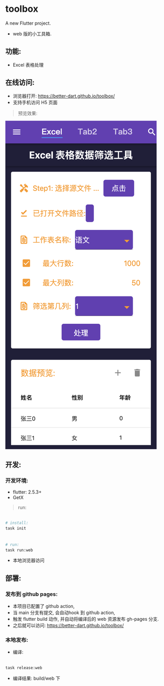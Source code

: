 # toolbox

A new Flutter project.

- web 版的小工具箱.

## 功能: 

- Excel 表格处理


## 在线访问: 

- 浏览器打开: https://better-dart.github.io/toolbox/
- 支持手机访问 H5 页面

> 预览效果: 

![](./assets/images/preview.png)


## 开发:

### 开发环境: 

- flutter: 2.5.3+
- GetX


> run: 


```bash

# install:
task init


# run:
task run:web

```

- 本地浏览器访问


## 部署: 

### 发布到 github pages:

- 本项目已配置了 github action, 
- 当 main 分支有提交, 会自动hook 到 github action,
- 触发 flutter build 动作, 并自动将编译后的 web 资源发布 gh-pages 分支.
- 之后就可以访问: https://better-dart.github.io/toolbox/

### 本地发布:

- 编译:

```bash

task release:web

```

- 编译结果: build/web 下





